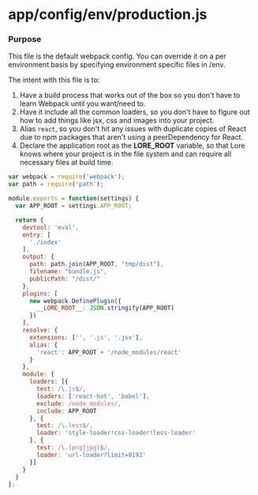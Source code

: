 # app/config/env/production.js

### Purpose

This file is the default webpack config. You can override it on a per environment basis by specifying
environment specific files in /env.

The intent with this file is to:

1. Have a build process that works out of the box so you don't have to learn Webpack until you want/need to.
2. Have it include all the common loaders, so you don't have to figure out how to add things like jsx, css and images 
into your project.
3. Alias `react`, so you don't hit any issues with duplicate copies of React due to npm packages that aren't using a
peerDependency for React.
4. Declare the application root as the **__LORE_ROOT__** variable, so that Lore knows where your project is in the
file system and can require all necessary files at build time.


```js
var webpack = require('webpack');
var path = require('path');

module.exports = function(settings) {
  var APP_ROOT = settings.APP_ROOT;

  return {
    devtool: 'eval',
    entry: [
      './index'
    ],
    output: {
      path: path.join(APP_ROOT, "tmp/dist"),
      filename: "bundle.js",
      publicPath: "/dist/"
    },
    plugins: [
      new webpack.DefinePlugin({
        __LORE_ROOT__: JSON.stringify(APP_ROOT)
      })
    ],
    resolve: {
      extensions: ['', '.js', '.jsx'],
      alias: {
        'react': APP_ROOT + '/node_modules/react'
      }
    },
    module: {
      loaders: [{
        test: /\.js$/,
        loaders: ['react-hot', 'babel'],
        exclude: /node_modules/,
        include: APP_ROOT
      }, {
        test: /\.less$/,
        loader: 'style-loader!css-loader!less-loader'
      }, {
        test: /\.(png|jpg)$/,
        loader: 'url-loader?limit=8192'
      }]
    }
  }
};
```
